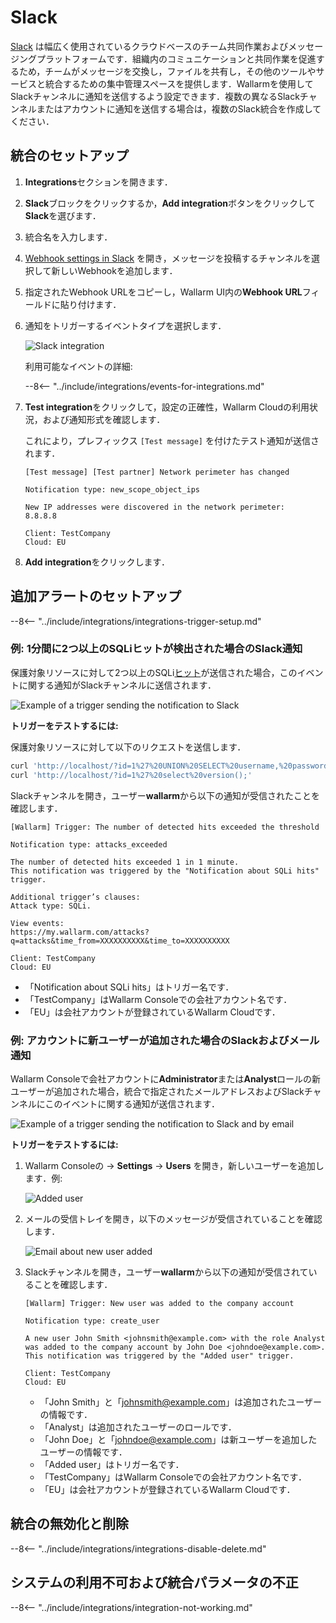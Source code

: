# Slack

[Slack](https://slack.com/) は幅広く使用されているクラウドベースのチーム共同作業およびメッセージングプラットフォームです．組織内のコミュニケーションと共同作業を促進するため，チームがメッセージを交換し，ファイルを共有し，その他のツールやサービスと統合するための集中管理スペースを提供します．Wallarmを使用してSlackチャンネルに通知を送信するよう設定できます．複数の異なるSlackチャンネルまたはアカウントに通知を送信する場合は，複数のSlack統合を作成してください．

## 統合のセットアップ

1. **Integrations**セクションを開きます．
2. **Slack**ブロックをクリックするか，**Add integration**ボタンをクリックして**Slack**を選びます．
3. 統合名を入力します．
4. [Webhook settings in Slack](https://my.slack.com/services/incoming-webhook/) を開き，メッセージを投稿するチャンネルを選択して新しいWebhookを追加します．
5. 指定されたWebhook URLをコピーし，Wallarm UI内の**Webhook URL**フィールドに貼り付けます．
6. 通知をトリガーするイベントタイプを選択します．

    ![Slack integration](../../../images/user-guides/settings/integrations/add-slack-integration.png)

    利用可能なイベントの詳細:
      
    --8<-- "../include/integrations/events-for-integrations.md"

7. **Test integration**をクリックして，設定の正確性，Wallarm Cloudの利用状況，および通知形式を確認します．

    これにより，プレフィックス `[Test message]` を付けたテスト通知が送信されます．

    ```
    [Test message] [Test partner] Network perimeter has changed

    Notification type: new_scope_object_ips

    New IP addresses were discovered in the network perimeter:
    8.8.8.8

    Client: TestCompany
    Cloud: EU
    ```

8. **Add integration**をクリックします．

## 追加アラートのセットアップ

--8<-- "../include/integrations/integrations-trigger-setup.md"

### 例: 1分間に2つ以上のSQLiヒットが検出された場合のSlack通知

保護対象リソースに対して2つ以上のSQLi[ヒット](../../../glossary-en.md#hit)が送信された場合，このイベントに関する通知がSlackチャンネルに送信されます．

![Example of a trigger sending the notification to Slack](../../../images/user-guides/triggers/trigger-example1.png)

**トリガーをテストするには:**

保護対象リソースに対して以下のリクエストを送信します．

```bash
curl 'http://localhost/?id=1%27%20UNION%20SELECT%20username,%20password%20FROM%20users--<script>prompt(1)</script>'
curl 'http://localhost/?id=1%27%20select%20version();'
```

Slackチャンネルを開き，ユーザー**wallarm**から以下の通知が受信されたことを確認します．

```
[Wallarm] Trigger: The number of detected hits exceeded the threshold

Notification type: attacks_exceeded

The number of detected hits exceeded 1 in 1 minute.
This notification was triggered by the "Notification about SQLi hits" trigger.

Additional trigger’s clauses:
Attack type: SQLi.

View events:
https://my.wallarm.com/attacks?q=attacks&time_from=XXXXXXXXXX&time_to=XXXXXXXXXX

Client: TestCompany
Cloud: EU
```

* 「Notification about SQLi hits」はトリガー名です．
* 「TestCompany」はWallarm Consoleでの会社アカウント名です．
* 「EU」は会社アカウントが登録されているWallarm Cloudです．

### 例: アカウントに新ユーザーが追加された場合のSlackおよびメール通知

Wallarm Consoleで会社アカウントに**Administrator**または**Analyst**ロールの新ユーザーが追加された場合，統合で指定されたメールアドレスおよびSlackチャンネルにこのイベントに関する通知が送信されます．

![Example of a trigger sending the notification to Slack and by email](../../../images/user-guides/triggers/trigger-example2.png)

**トリガーをテストするには:**

1. Wallarm Consoleの → **Settings** → **Users** を開き，新しいユーザーを追加します．例:

    ![Added user](../../../images/user-guides/settings/integrations/webhook-examples/adding-user.png)
2. メールの受信トレイを開き，以下のメッセージが受信されていることを確認します．

    ![Email about new user added](../../../images/user-guides/triggers/test-new-user-email-message.png)
3. Slackチャンネルを開き，ユーザー**wallarm**から以下の通知が受信されていることを確認します．

    ```
    [Wallarm] Trigger: New user was added to the company account
    
    Notification type: create_user
    
    A new user John Smith <johnsmith@example.com> with the role Analyst was added to the company account by John Doe <johndoe@example.com>.
    This notification was triggered by the "Added user" trigger.

    Client: TestCompany
    Cloud: EU
    ```

    * 「John Smith」と「johnsmith@example.com」は追加されたユーザーの情報です．
    * 「Analyst」は追加されたユーザーのロールです．
    * 「John Doe」と「johndoe@example.com」は新ユーザーを追加したユーザーの情報です．
    * 「Added user」はトリガー名です．
    * 「TestCompany」はWallarm Consoleでの会社アカウント名です．
    * 「EU」は会社アカウントが登録されているWallarm Cloudです．

## 統合の無効化と削除

--8<-- "../include/integrations/integrations-disable-delete.md"

## システムの利用不可および統合パラメータの不正

--8<-- "../include/integrations/integration-not-working.md"